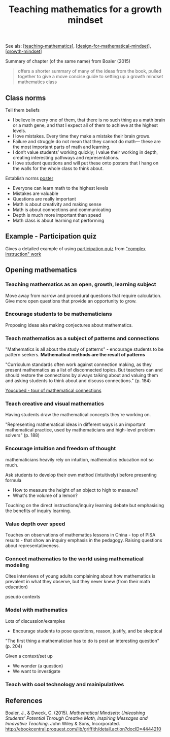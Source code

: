 ﻿---
backlinks:
- title: Technologies for teaching mathematics
  url: /sense/Teaching/Mathematics/technologies-for-teaching-mathematics.html
title: Teaching mathematics for a growth mindset
---
See als: [[teaching-mathematics]], [[design-for-mathematical-mindset]], [[growth-mindset]]

Summary of chapter (of the same name) from Boaler (2015) 
> offers a shorter summary of many of the ideas from the book, pulled together to give a move concise guide to setting up a growth mindset mathematics class

## Class norms

Tell them beliefs
- I believe in every one of them, that there is no such thing as a math brain or a math gene, and that I expect all of them to achieve at the highest levels. 
- I love mistakes. Every time they make a mistake their brain grows. 
- Failure and struggle do not mean that they cannot do math— these are the most important parts of math and learning. 
- I don’t value students’ working quickly; I value their working in depth, creating interesting pathways and representations. 
- I love student questions and will put these onto posters that I hang on the walls for the whole class to think about.

Establish norms [poster](https://youcubed2.wpenginepowered.com/wp-content/uploads/2017/08/2017-Norms-Poster.pdf)

- Everyone can learn math to the highest levels
- Mistakes are valuable
- Questions are really important
- Math is about creativity and making sense
- Math is about connections and communicating
- Depth is much more important than speed
- Math class is about learning not performing

## Example - Participation quiz

Gives a detailed example of using [participation quiz](https://pquiz.app/) from ["complex instruction" work](https://complexinstruction.stanford.edu/)

## Opening mathematics

### Teaching mathematics as an open, growth, learning subject

Move away from narrow and procedural questions that require calculation. Give more open questions that provide an opportunity to grow.

### Encourage students to be mathematicians

Proposing ideas aka making conjectures about mathematics.

### Teach mathematics as a subject of patterns and connections

"Mathematics is all about the study of patterns" - encourage students to be pattern seekers. **Mathematical methods are the result of patterns**

"Curriculum standards often work against connection making, as they present mathematics as a list of disconnected topics. But teachers can and should restore the connections by always talking about and valuing them and asking students to think about and discuss connections." (p. 184)

[Youcubed - tour of mathematical connections](https://www.youcubed.org/resources/tour-mathematical-connections/)

### Teach creative and visual mathematics

Having students draw the mathematical concepts they're working on. 

"Representing mathematical ideas in different ways is an important mathematical practice, used by mathematicians and high-level problem solvers" (p. 188)

### Encourage intuition and freedom of thought

mathematicians heavily rely on intuition, mathematics education not so much. 

Ask students to develop their own method (intuitively) before presenting formula

- How to measure the height of an object to high to measure?
- What's the volume of a lemon?

Touching on the direct instructions/inquiry learning debate but emphasising the benefits of inquiry learning.

### Value depth over speed

Touches on observations of mathematics lessons in China - top of PISA results - that show an inquiry emphasis in the pedagogy. Raising questions about representativeness.

### Connect mathematics to the world using mathematical modeling

Cites interviews of young adults complaining about how mathematics is prevalent in what they observe, but they never knew (from their math education)

pseudo contexts

### Model with mathematics 

Lots of discussion/examples

- Encourage students to pose questions, reason, justify, and be skeptical

"The first thing a mathematician has to do is post an interesting question" (p. 204)

Given a context/set up 

- We wonder (a question)
- We want to investigate

### Teach with cool technology and mainipulatives


## References

Boaler, J., & Dweck, C. (2015). *Mathematical Mindsets: Unleashing Students' Potential Through Creative Math, Inspiring Messages and Innovative Teaching*. John Wiley & Sons, Incorporated. <http://ebookcentral.proquest.com/lib/griffith/detail.action?docID=4444210>


[//begin]: # "Autogenerated link references for markdown compatibility"
[teaching-mathematics]: teaching-mathematics "Teaching Mathematics"
[design-for-mathematical-mindset]: design-for-mathematical-mindset "Design for a mathematical mindset"
[growth-mindset]: growth-mindset "Growth Mindset"
[//end]: # "Autogenerated link references"
